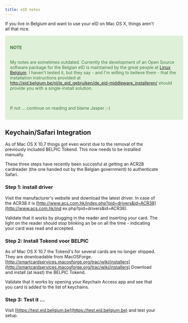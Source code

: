 ```yaml
---
title: eID notes
---
```


If you live in Belgium and want to use your eID on Mac OS X, things aren't all
that nice. 

<div style="width:550px;color:#3c763d;background-color:#dff0d8;border-color:#d6e9c6;padding:15px;margin-bottom:20px;border:1px solid transparent;border-radius: 4px;">

  <b>NOTE</b>
  <br><br>

  My notes are sometimes outdated. Currently the development of an Open Source
  software package for the Belgian eID is maintained by the great people at <a
  href="http://www.linuxbe.com">Linux Belgium</a>. I haven't tested it, but
  they say - and I'm willing to believe them - that the installation
  instructions provided at <a
  href="http://eid.belgium.be/nl/je_eid_gebruiken/de_eid-middleware_installeren/
  ">http://eid.belgium.be/nl/je_eid_gebruiken/de_eid-middleware_installeren/</a>
   should provide you with a single-install solution.

  <br><br>
  If not ... continue on reading and blame Jasper ;-)

</div>

## Keychain/Safari Integration

As of Mac OS X 10.7 things got even worst due to the removal of the
previously included BELPIC Tokend. This now needs to be installed manually.

These three steps have recently been succesful at getting an ACR28 cardreader
(the one handed out by the Belgian government) to authenticate Safari.

### Step 1: install driver

Visit the manufacturer's website and download the latest driver. In case of the
ACR38 it is
[http://www.acs.com.hk/index.php?pid=drivers&id=ACR38](http://www.acs.com.hk/ind
ex.php?pid=drivers&id=ACR38).

Validate that it works by plugging in the reader and inserting your card. The
light on the reader should stop blinking an be on all the time - indicating
your card was read and accepted.


### Step 2: Install Tokend voor BELPIC

As of Mac OS X 10.7 the Tokend's for several cards are no longer shipped. They
are downloadable from MacOSForge. 
[http://smartcardservices.macosforge.org/trac/wiki/installers](http://smartcardservices.macosforge.org/trac/wiki/installers)
Download and install (at least) the BELPIC Tokend.

Validate that it works by opening your Keychain Access app and see that you
card is added to the list of keychains.

### Step 3:  Test it ...

Visit [https://test.eid.belgium.be](https://test.eid.belgium.be) and test your
setup.
